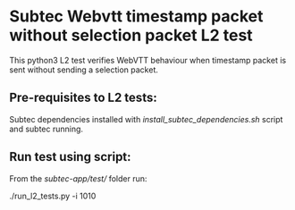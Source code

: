 # Subtec Webvtt timestamp packet without selection packet L2 test

This python3 L2 test verifies WebVTT behaviour when timestamp packet is sent
without sending a selection packet. 

## Pre-requisites to L2 tests:

Subtec dependencies installed with *install_subtec_dependencies.sh* script
and subtec running.

## Run test using script:

From the *subtec-app/test/* folder run:

./run_l2_tests.py -i 1010